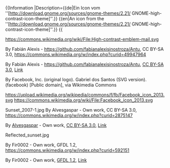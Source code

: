 {{Information |Description={{de|Ein Icon vom ''[http://download.gnome.org/sources/gnome-themes/2.21/ GNOME-high-contrast-icon-theme]''.}} {{en|An icon from the ''[http://download.gnome.org/sources/gnome-themes/2.21/ GNOME-high-contrast-icon-theme]''.}} {{

https://commons.wikimedia.org/wiki/File:High-contrast-emblem-mail.svg


By Fabián Alexis - https://github.com/fabianalexisinostroza/Antu, CC BY-SA 3.0, https://commons.wikimedia.org/w/index.php?curid=49947964

By Fabián Alexis - <a rel="nofollow" class="external free" href="https://github.com/fabianalexisinostroza/Antu">https://github.com/fabianalexisinostroza/Antu</a>, <a href="http://creativecommons.org/licenses/by-sa/3.0" title="Creative Commons Attribution-Share Alike 3.0">CC BY-SA 3.0</a>, <a href="https://commons.wikimedia.org/w/index.php?curid=49947964">Link</a>


By Facebook, Inc. (original logo). Gabriel dos Santos (SVG version). (facebook) [Public domain], via Wikimedia Commons

https://upload.wikimedia.org/wikipedia/commons/f/fb/Facebook_icon_2013.svg
https://commons.wikimedia.org/wiki/File:Facebook_icon_2013.svg

Sunset_2007-1.jpg
By Alvesgaspar - Own work, CC BY-SA 3.0, https://commons.wikimedia.org/w/index.php?curid=2875147

By <a href="//commons.wikimedia.org/wiki/User:Alvesgaspar" title="User:Alvesgaspar">Alvesgaspar</a> - <span class="int-own-work" lang="en">Own work</span>, <a href="http://creativecommons.org/licenses/by-sa/3.0" title="Creative Commons Attribution-Share Alike 3.0">CC BY-SA 3.0</a>, <a href="https://commons.wikimedia.org/w/index.php?curid=2875147">Link</a>


Reflected_sunset.jpg

By Fir0002 - Own work, GFDL 1.2, https://commons.wikimedia.org/w/index.php?curid=592151

By Fir0002 - <span class="int-own-work" lang="en">Own work</span>, <a href="http://www.gnu.org/licenses/old-licenses/fdl-1.2.html" title="GNU Free Documentation License 1.2">GFDL 1.2</a>, <a href="https://commons.wikimedia.org/w/index.php?curid=592151">Link</a>

